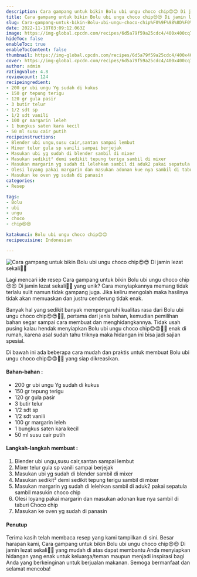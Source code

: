 ```yaml
---
description: Cara gampang untuk bikin Bolu ubi ungu choco chip😍😍 Di jamin lezat sekali"
title: Cara gampang untuk bikin Bolu ubi ungu choco chip😍😍 Di jamin lezat sekali
slug: Cara-gampang-untuk-bikin-Bolu-ubi-ungu-choco-chip%F0%9F%98%8D%F0%9F%98%8D-Di-jamin-lezat-sekali
date: 2022-11-18T03:09:12.063Z
image: https://img-global.cpcdn.com/recipes/6d5a79f59a25cdc4/400x400cq70/photo.jpg
hideToc: false
enableToc: true
enableTocContent: false
thumbnail: https://img-global.cpcdn.com/recipes/6d5a79f59a25cdc4/400x400cq70/photo.jpg
cover: https://img-global.cpcdn.com/recipes/6d5a79f59a25cdc4/400x400cq70/photo.jpg
author: admin
ratingvalue: 4.8
reviewcount: 124
recipeingredient:
- 200 gr ubi ungu Yg sudah di kukus
- 150 gr tepung terigu
- 120 gr gula pasir
- 3 butir telur
- 1/2 sdt sp
- 1/2 sdt vanili
- 100 gr margarin leleh
- 1 bungkus saten kara kecil
- 50 ml susu cair putih
recipeinstructions:
- Blender ubi ungu,susu cair,santan sampai lembut
- Mixer telur gula sp vanili sampai berjejak
- Masukan ubi yg sudah di blender sambil di mixer
- Masukan sedikit² demi sedikit tepung terigu sambil di mixer
- Masukan margarin yg sudah di lelehkan sambil di aduk2 pakai sepatula sambil masukin choco chip
- Olesi loyang pakai margarin dan masukan adonan kue nya sambil di taburi Choco chip
- Masukan ke oven yg sudah di panasin
categories:
- Resep

tags:
- Bolu
- ubi
- ungu
- choco
- chip😍😍

katakunci: Bolu ubi ungu choco chip😍😍
recipecuisine: Indonesian

---
```


![Cara gampang untuk bikin Bolu ubi ungu choco chip😍😍 Di jamin lezat sekali👩‍🍳](https://img-global.cpcdn.com/recipes/6d5a79f59a25cdc4/400x400cq70/photo.jpg)

Lagi mencari ide resep Cara gampang untuk bikin Bolu ubi ungu choco chip😍😍 Di jamin lezat sekali👩‍🍳 yang unik? Cara menyiapkannya memang tidak terlalu sulit namun tidak gampang juga. Jika keliru mengolah maka hasilnya tidak akan memuaskan dan justru cenderung tidak enak.

Banyak hal yang sedikit banyak mempengaruhi kualitas rasa dari Bolu ubi ungu choco chip😍😍👩‍🍳, pertama dari jenis bahan, kemudian pemilihan bahan segar sampai cara membuat dan menghidangkannya. Tidak usah pusing kalau hendak menyiapkan Bolu ubi ungu choco chip😍😍👩‍🍳 enak di rumah, karena asal sudah tahu triknya maka hidangan ini bisa jadi sajian spesial.

Di bawah ini ada beberapa cara mudah dan praktis untuk membuat Bolu ubi ungu choco chip😍😍👩‍🍳 yang siap dikreasikan.

<!--inarticleads1-->

#### Bahan-bahan :

- 200 gr ubi ungu Yg sudah di kukus
- 150 gr tepung terigu
- 120 gr gula pasir
- 3 butir telur
- 1/2 sdt sp
- 1/2 sdt vanili
- 100 gr margarin leleh
- 1 bungkus saten kara kecil
- 50 ml susu cair putih

<!--inarticleads2-->

#### Langkah-langkah membuat :

1. Blender ubi ungu,susu cair,santan sampai lembut
1. Mixer telur gula sp vanili sampai berjejak
1. Masukan ubi yg sudah di blender sambil di mixer
1. Masukan sedikit² demi sedikit tepung terigu sambil di mixer
1. Masukan margarin yg sudah di lelehkan sambil di aduk2 pakai sepatula sambil masukin choco chip
1. Olesi loyang pakai margarin dan masukan adonan kue nya sambil di taburi Choco chip
1. Masukan ke oven yg sudah di panasin

#### Penutup

Terima kasih telah membaca resep yang kami tampilkan di sini. Besar harapan kami, Cara gampang untuk bikin Bolu ubi ungu choco chip😍😍 Di jamin lezat sekali👩‍🍳 yang mudah di atas dapat membantu Anda menyiapkan hidangan yang enak untuk keluarga/teman maupun menjadi inspirasi bagi Anda yang berkeinginan untuk berjualan makanan. Semoga bermanfaat dan selamat mencoba!